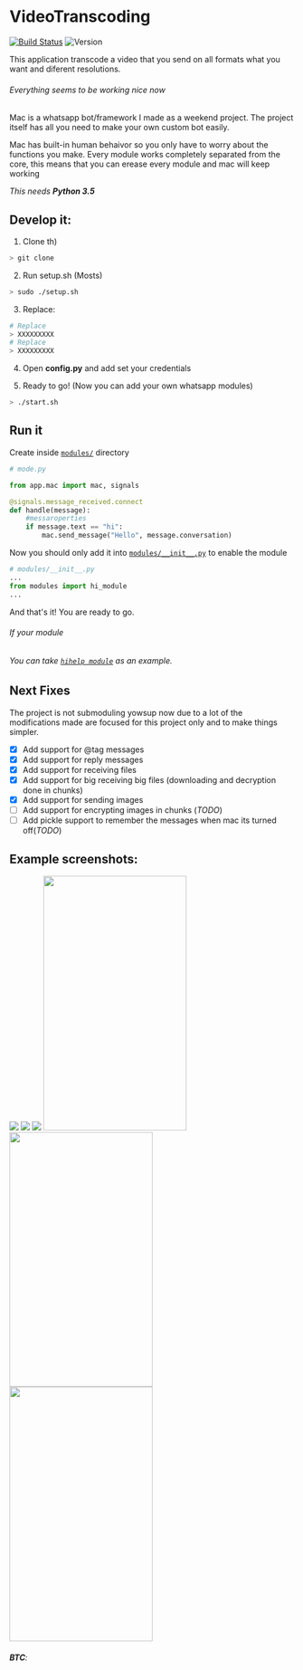 # VideoTranscoding
[![Build Status](https://travis-ci.com/luiscajl/VideoTranscoding.svg?token=pmaXrqcdKzZPYdpspVgq&branch=master)](https://travis-ci.com/luiscajl/VideoTranscoding)
![Version](https://img.shields.io/badge/version-0.1-brightgreen.svg?style=flat)

This application transcode a video that you send on all formats what you want and diferent resolutions.


###### Everything seems to be working nice now
Mac is a whatsapp bot/framework I made as a weekend project. The project itself has all you need to make your own custom bot easily.

Mac has built-in human behaivor so you only have to worry about the functions you make. Every module works completely separated from the core, this means that you can erease every module and mac will keep working

_This needs **Python 3.5**_

## Develop it:
1. Clone th)
```sh
> git clone
```
2. Run setup.sh (Mosts)
```sh
> sudo ./setup.sh
```

3. Replace:
```sh
# Replace 
> XXXXXXXXX
# Replace
> XXXXXXXXX
```


4. Open **config.py** and add set your credentials

5. Ready to go! (Now you can add your own whatsapp modules)
```sh
> ./start.sh
```

## Run it
Create  inside [`modules/`](https://gr/modules) directory
```python
# mode.py

from app.mac import mac, signals

@signals.message_received.connect
def handle(message):
    #messaroperties
    if message.text == "hi":
        mac.send_message("Hello", message.conversation)
```
Now you should only add it into [`modules/__init__.py`](https://gi_.py) to enable the module
```python
# modules/__init__.py
...
from modules import hi_module
...
```
And that's it! You are ready to go.

###### If your module 
###### _You can take [`hihelp module`](https://gp.py) as an example._


## Next Fixes
The project is not submoduling yowsup now due to a lot of the modifications made are focused for this project only and to make things simpler.
- [x] Add support for @tag messages
- [x] Add support for reply messages
- [x] Add support for receiving files
- [x] Add support for big receiving big files (downloading and decryption done in chunks)
- [x] Add support for sending images
- [ ] Add support for encrypting images in chunks (_TODO_)
- [ ] Add pickle support to remember the messages when mac its turned off(_TODO_)

## Example screenshots:
![](https://xxxxxxxxxxxxxxxx.png)
![](https://xxxxxxxxxxxxxxxx.png)
![](https://xxxxxxxxxxxxxxxx.png)
<img src="https://xxxxxxxxxxxxxxxx.png" width="253px" height="450px">
<img src="https://xxxxxxxxxxxxxxxx.png" width="253px" height="450px">
<img src="https://xxxxxxxxxxxxxxxx.png" width="253px" height="450px">

###### **BTC**: 
